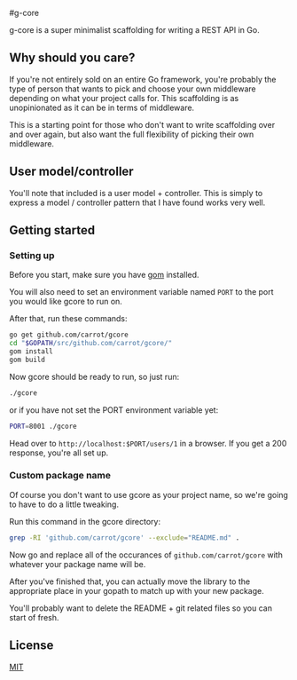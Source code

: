 #g-core

g-core is a super minimalist scaffolding for writing a REST API in Go.

## Why should you care?

If you're not entirely sold on an entire Go framework, you're probably the type of person that wants to pick and choose your own middleware depending on what your project calls for.  This scaffolding is as unopinionated as it can be in terms of middleware.

This is a starting point for those who don't want to write scaffolding over and over again, but also want the full flexibility of picking their own middleware.

## User model/controller

You'll note that included is a user model + controller.  This is simply to express a model / controller pattern that I have found works very well.

## Getting started

### Setting up

Before you start, make sure you have [gom](https://github.com/mattn/gom) installed.

You will also need to set an environment variable named `PORT` to the port you would like gcore to run on.

After that, run these commands:

```sh
go get github.com/carrot/gcore
cd "$GOPATH/src/github.com/carrot/gcore/"
gom install
gom build
```

Now gcore should be ready to run, so just run:

```sh
./gcore
```
or if you have not set the PORT environment variable yet:
```sh
PORT=8001 ./gcore
```

Head over to `http://localhost:$PORT/users/1` in a browser.  If you get a 200 response, you're all set up.

### Custom package name

Of course you don't want to use gcore as your project name, so we're going to have to do a little tweaking.

Run this command in the gcore directory:

```sh
grep -RI 'github.com/carrot/gcore' --exclude="README.md" .
```

Now go and replace all of the occurances of `github.com/carrot/gcore` with whatever your package name will be.

After you've finished that, you can actually move the library to the appropriate place in your gopath to match up with your new package.

You'll probably want to delete the README + git related files so you can start of fresh.

## License

[MIT](license.txt)
